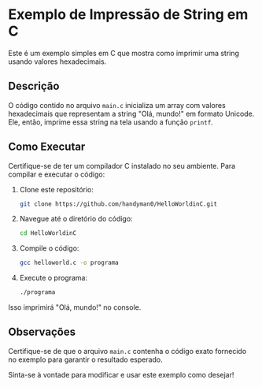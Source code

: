 # Exemplo de Impressão de String em C

Este é um exemplo simples em C que mostra como imprimir uma string usando valores hexadecimais.

## Descrição

O código contido no arquivo `main.c` inicializa um array com valores hexadecimais que representam a string "Olá, mundo!" em formato Unicode. Ele, então, imprime essa string na tela usando a função `printf`.

## Como Executar

Certifique-se de ter um compilador C instalado no seu ambiente. Para compilar e executar o código:

1. Clone este repositório:

    ```bash
    git clone https://github.com/handyman0/HelloWorldinC.git
    ```

2. Navegue até o diretório do código:

    ```bash
    cd HelloWorldinC
    ```

3. Compile o código:

    ```bash
    gcc helloworld.c -o programa
    ```

4. Execute o programa:

    ```bash
    ./programa
    ```

Isso imprimirá "Olá, mundo!" no console.

## Observações

Certifique-se de que o arquivo `main.c` contenha o código exato fornecido no exemplo para garantir o resultado esperado.

Sinta-se à vontade para modificar e usar este exemplo como desejar!


